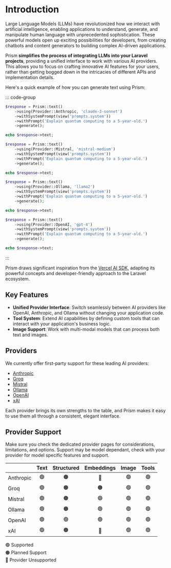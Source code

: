 # Introduction

Large Language Models (LLMs) have revolutionized how we interact with artificial intelligence, enabling applications to understand, generate, and manipulate human language with unprecedented sophistication. These powerful models open up exciting possibilities for developers, from creating chatbots and content generators to building complex AI-driven applications.

Prism **simplifies the process of integrating LLMs into your Laravel projects**, providing a unified interface to work with various AI providers. This allows you to focus on crafting innovative AI features for your users, rather than getting bogged down in the intricacies of different APIs and implementation details.

Here's a quick example of how you can generate text using Prism:

::: code-group
```php [Anthropic]
$response = Prism::text()
    ->using(Provider::Anthropic, 'claude-3-sonnet')
    ->withSystemPrompt(view('prompts.system'))
    ->withPrompt('Explain quantum computing to a 5-year-old.')
    ->generate();

echo $response->text;
```

```php [Mistral]
$response = Prism::text()
    ->using(Provider::Mistral, 'mistral-medium')
    ->withSystemPrompt(view('prompts.system'))
    ->withPrompt('Explain quantum computing to a 5-year-old.')
    ->generate();

echo $response->text;
```

```php [Ollama]
$response = Prism::text()
    ->using(Provider::Ollama, 'llama2')
    ->withSystemPrompt(view('prompts.system'))
    ->withPrompt('Explain quantum computing to a 5-year-old.')
    ->generate();

echo $response->text;
```

```php [OpenAI]
$response = Prism::text()
    ->using(Provider::OpenAI, 'gpt-4')
    ->withSystemPrompt(view('prompts.system'))
    ->withPrompt('Explain quantum computing to a 5-year-old.')
    ->generate();

echo $response->text;
```
:::

Prism draws significant inspiration from the [Vercel AI SDK](https://sdk.vercel.ai/docs/ai-sdk-core), adapting its powerful concepts and developer-friendly approach to the Laravel ecosystem.

## Key Features

- **Unified Provider Interface**: Switch seamlessly between AI providers like OpenAI, Anthropic, and Ollama without changing your application code.
- **Tool System**: Extend AI capabilities by defining custom tools that can interact with your application's business logic.
- **Image Support**: Work with multi-modal models that can process both text and images.

## Providers

We currently offer first-party support for these leading AI providers:

- [Anthropic](https://anthropic.com)
- [Groq](https://groq.com)
- [Mistral](https://mistral.ai)
- [Ollama](https://ollama.com)
- [OpenAI](https://openai.com)
- [xAI](https://x.ai/)

Each provider brings its own strengths to the table, and Prism makes it easy to use them all through a consistent, elegant interface.

## Provider Support

Make sure you check the dedicated provider pages for considerations, limitations, and options. Support may be model dependant, check with your provider for model specific features and support.

|   | Text | Structured | Embeddings | Image | Tools |
|---|:---:|:---:|:---:|:---:|:---:|
| Anthropic | 🟢 | 🟠 | 🔴 | 🟢 | 🟢 |
| Groq | 🟢 | 🟠 | 🟠 | 🟢 | 🟢 |
| Mistral | 🟢 | 🟠 | 🟢 | 🟢 | 🟢 |
| Ollama | 🟢 | 🟠 | 🟢 | 🟢 | 🟢 |
| OpenAI | 🟢 | 🟢 | 🟢 | 🟢 | 🟢 |
| xAI | 🟢 | 🟠 | 🔴 | 🟢 | 🟢 |

🟢 Supported \
🟠 Planned Support \
🔴 Provider Unsupported
